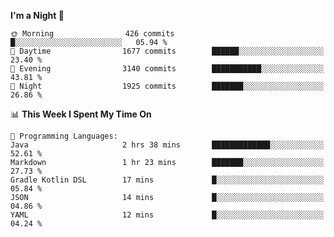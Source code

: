 <!--START_SECTION:waka-->
**I'm a Night 🦉** 

```text
🌞 Morning                426 commits         █░░░░░░░░░░░░░░░░░░░░░░░░   05.94 % 
🌆 Daytime                1677 commits        ██████░░░░░░░░░░░░░░░░░░░   23.40 % 
🌃 Evening                3140 commits        ███████████░░░░░░░░░░░░░░   43.81 % 
🌙 Night                  1925 commits        ███████░░░░░░░░░░░░░░░░░░   26.86 % 
```


📊 **This Week I Spent My Time On** 

```text
💬 Programming Languages: 
Java                     2 hrs 38 mins       █████████████░░░░░░░░░░░░   52.61 % 
Markdown                 1 hr 23 mins        ███████░░░░░░░░░░░░░░░░░░   27.73 % 
Gradle Kotlin DSL        17 mins             █░░░░░░░░░░░░░░░░░░░░░░░░   05.84 % 
JSON                     14 mins             █░░░░░░░░░░░░░░░░░░░░░░░░   04.86 % 
YAML                     12 mins             █░░░░░░░░░░░░░░░░░░░░░░░░   04.24 % 
```


<!--END_SECTION:waka-->
